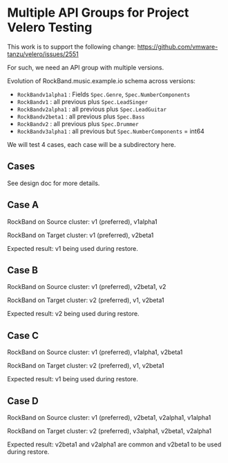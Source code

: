 # Multiple API Groups for Project Velero Testing

This work is to support the following change:
https://github.com/vmware-tanzu/velero/issues/2551

For such, we need an API group with multiple versions.

Evolution of RockBand.music.example.io schema across versions:

- `RockBandv1alpha1` : Fields `Spec.Genre`, `Spec.NumberComponents`
- `RockBandv1` : all previous plus `Spec.LeadSinger`
- `RockBandv2alpha1` : all previous plus `Spec.LeadGuitar`
- `RockBandv2beta1` : all previous plus `Spec.Bass`
- `RockBandv2` : all previous plus `Spec.Drummer`
- `RockBandv3alpha1` : all previous but `Spec.NumberComponents` = int64


We will test 4 cases, each case will be a subdirectory here.

## Cases

See design doc for more details.

## Case A

RockBand on Source cluster: v1 (preferred), v1alpha1

RockBand on Target cluster: v1 (preferred), v2beta1

Expected result: v1 being used during restore.

## Case B

RockBand on Source cluster: v1 (preferred), v2beta1, v2

RockBand on Target cluster: v2 (preferred), v1, v2beta1

Expected result: v2 being used during restore.

## Case C

RockBand on Source cluster: v1 (preferred), v1alpha1, v2beta1

RockBand on Target cluster: v2 (preferred), v1, v2beta1

Expected result: v1 being used during restore.

## Case D

RockBand on Source cluster: v1 (preferred), v2beta1, v2alpha1, v1alpha1

RockBand on Target cluster: v2 (preferred), v3alpha1, v2beta1, v2alpha1

Expected result: v2beta1 and v2alpha1 are common and v2beta1 to be used during restore.

